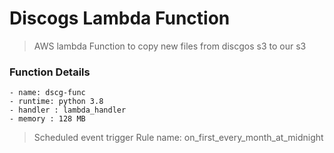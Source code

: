 # Discogs Lambda Function
> AWS lambda Function to copy new files from discgos s3 to our s3

### Function Details
    - name: dscg-func
    - runtime: python 3.8
    - handler : lambda_handler
    - memory : 128 MB
    

> Scheduled event trigger
> Rule name: on_first_every_month_at_midnight
